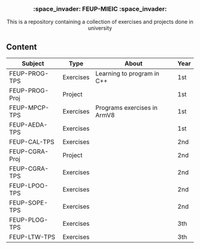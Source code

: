 <h3 align="center"> 
 :space_invader: FEUP-MIEIC :space_invader:
</h3> 
<p align="center"> This is a repository containing a collection of exercises and projects done in university </p> 

## Content 
| Subject        | Type      | About                       | Year |
|----------------|-----------|-----------------------------|------|
| FEUP-PROG-TPS  | Exercises | Learning to program in C++  | 1st  |
| FEUP-PROG-Proj | Project   |                             | 1st  |
| FEUP-MPCP-TPS  | Exercises | Programs exercises in ArmV8 | 1st  |
| FEUP-AEDA-TPS  | Exercises |                             | 1st  |
| FEUP-CAL-TPS   | Exercises |                             | 2nd  |
| FEUP-CGRA-Proj | Project   |                             | 2nd  |
| FEUP-CGRA-TPS  | Exercises |                             | 2nd  |
| FEUP-LPOO-TPS  | Exercises |                             | 2nd  |
| FEUP-SOPE-TPS  | Exercises |                             | 2nd  |
| FEUP-PLOG-TPS  | Exercises |                             | 3th  |
| FEUP-LTW-TPS   | Exercises |                             | 3th  |
